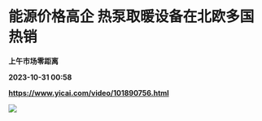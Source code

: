 # 能源价格高企 热泵取暖设备在北欧多国热销
**上午市场零距离**

**2023-10-31 00:58**

**https://www.yicai.com/video/101890756.html**

![](http://imgcdn.yicai.com/vms-new/2023/10/9e7b1edd-7ffb-42ea-ac77-f048132f07bd_mpkI.jpg)